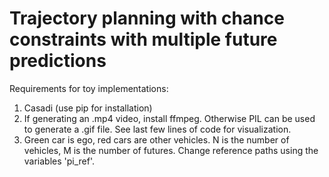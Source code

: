 # Trajectory planning with chance constraints with multiple future predictions

Requirements for toy implementations: 

1. Casadi (use pip for installation)
2. If generating an .mp4 video, install ffmpeg. Otherwise PIL can be used to generate a .gif file. See last few lines of code for visualization.
3. Green car is ego, red cars are other vehicles. N is the number of vehicles, M is the number of futures. Change reference paths using the variables 'pi_ref'.
   
